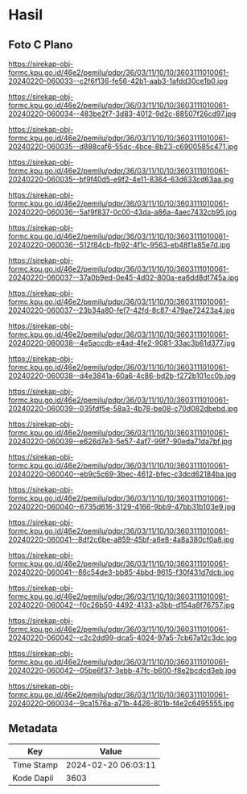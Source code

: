 # Hasil

## Foto C Plano

https://sirekap-obj-formc.kpu.go.id/46e2/pemilu/pdpr/36/03/11/10/10/3603111010061-20240220-060033--c2f6f136-fe56-42b1-aab3-1afdd30ce1b0.jpg

https://sirekap-obj-formc.kpu.go.id/46e2/pemilu/pdpr/36/03/11/10/10/3603111010061-20240220-060034--483be2f7-3d83-4012-9d2c-88507f26cd97.jpg

https://sirekap-obj-formc.kpu.go.id/46e2/pemilu/pdpr/36/03/11/10/10/3603111010061-20240220-060035--d888caf6-55dc-4bce-8b23-c6900585c471.jpg

https://sirekap-obj-formc.kpu.go.id/46e2/pemilu/pdpr/36/03/11/10/10/3603111010061-20240220-060035--bf9f40d5-e9f2-4e11-8364-63d633cd63aa.jpg

https://sirekap-obj-formc.kpu.go.id/46e2/pemilu/pdpr/36/03/11/10/10/3603111010061-20240220-060036--5af9f837-0c00-43da-a86a-4aec7432cb95.jpg

https://sirekap-obj-formc.kpu.go.id/46e2/pemilu/pdpr/36/03/11/10/10/3603111010061-20240220-060036--512f84cb-fb92-4f1c-9563-eb48f1a85e7d.jpg

https://sirekap-obj-formc.kpu.go.id/46e2/pemilu/pdpr/36/03/11/10/10/3603111010061-20240220-060037--37a0b9ed-0e45-4d02-800a-ea6dd8df745a.jpg

https://sirekap-obj-formc.kpu.go.id/46e2/pemilu/pdpr/36/03/11/10/10/3603111010061-20240220-060037--23b34a80-fef7-42fd-8c87-479ae72423a4.jpg

https://sirekap-obj-formc.kpu.go.id/46e2/pemilu/pdpr/36/03/11/10/10/3603111010061-20240220-060038--4e5accdb-e4ad-4fe2-9081-33ac3b61d377.jpg

https://sirekap-obj-formc.kpu.go.id/46e2/pemilu/pdpr/36/03/11/10/10/3603111010061-20240220-060038--d4e3841a-60a6-4c86-bd2b-f272b101cc0b.jpg

https://sirekap-obj-formc.kpu.go.id/46e2/pemilu/pdpr/36/03/11/10/10/3603111010061-20240220-060039--035fdf5e-58a3-4b78-be08-c70d082dbebd.jpg

https://sirekap-obj-formc.kpu.go.id/46e2/pemilu/pdpr/36/03/11/10/10/3603111010061-20240220-060039--e626d7e3-5e57-4af7-99f7-90eda71da7bf.jpg

https://sirekap-obj-formc.kpu.go.id/46e2/pemilu/pdpr/36/03/11/10/10/3603111010061-20240220-060040--eb9c5c69-3bec-4612-bfec-c3dcd62184ba.jpg

https://sirekap-obj-formc.kpu.go.id/46e2/pemilu/pdpr/36/03/11/10/10/3603111010061-20240220-060040--6735d616-3129-4166-9bb9-47bb31b103e9.jpg

https://sirekap-obj-formc.kpu.go.id/46e2/pemilu/pdpr/36/03/11/10/10/3603111010061-20240220-060041--8df2c6be-a859-45bf-a6e8-4a8a380cf0a8.jpg

https://sirekap-obj-formc.kpu.go.id/46e2/pemilu/pdpr/36/03/11/10/10/3603111010061-20240220-060041--86c54de3-bb85-4bbd-9615-f30f431d7dcb.jpg

https://sirekap-obj-formc.kpu.go.id/46e2/pemilu/pdpr/36/03/11/10/10/3603111010061-20240220-060042--f0c26b50-4492-4133-a3bb-d154a8f76757.jpg

https://sirekap-obj-formc.kpu.go.id/46e2/pemilu/pdpr/36/03/11/10/10/3603111010061-20240220-060042--c2c2dd99-dca5-4024-97a5-7cb67a12c3dc.jpg

https://sirekap-obj-formc.kpu.go.id/46e2/pemilu/pdpr/36/03/11/10/10/3603111010061-20240220-060042--05be6f37-3ebb-47fc-b600-f8e2bcdcd3eb.jpg

https://sirekap-obj-formc.kpu.go.id/46e2/pemilu/pdpr/36/03/11/10/10/3603111010061-20240220-060034--9ca1576a-a71b-4426-801b-f4e2c6495555.jpg


## Metadata

| Key        | Value               |
| ---------- | ------------------- |
| Time Stamp | 2024-02-20 06:03:11 |
| Kode Dapil | 3603                |



